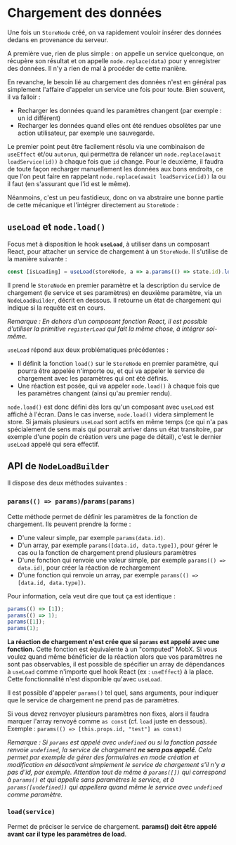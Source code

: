 # Chargement des données

Une fois un `StoreNode` créé, on va rapidement vouloir insérer des données dedans en provenance du serveur.

A première vue, rien de plus simple : on appelle un service quelconque, on récupère son résultat et on appelle `node.replace(data)` pour y enregistrer des données. Il n'y a rien de mal à procéder de cette manière.

En revanche, le besoin lié au chargement des données n'est en général pas simplement l'affaire d'appeler un service une fois pour toute. Bien souvent, il va falloir :

-   Recharger les données quand les paramètres changent (par exemple : un id différent)
-   Recharger les données quand elles ont été rendues obsolètes par une action utilisateur, par exemple une sauvegarde.

Le premier point peut être facilement résolu via une combinaison de `useEffect` et/ou `autorun`, qui permettra de relancer un `node.replace(await loadService(id))` à chaque fois que `id` change. Pour le deuxième, il faudra de toute façon recharger manuellement les données aux bons endroits, ce que l'on peut faire en rappelant `node.replace(await loadService(id))` la ou il faut (en s'assurant que l'id est le même).

Néanmoins, c'est un peu fastidieux, donc on va abstraire une bonne partie de cette mécanique et l'intégrer directement au `StoreNode` :

## `useLoad` et `node.load()`

Focus met à disposition le hook **`useLoad`**, à utiliser dans un composant React, pour attacher un service de chargement à un `StoreNode`. Il s'utilise de la manière suivante :

```ts
const [isLoading] = useLoad(storeNode, a => a.params(() => state.id).load(loadService));
```

Il prend le `StoreNode` en premier paramètre et la description du service de chargement (le service et ses paramètres) en deuxième paramètre, via un `NodeLoadBuilder`, décrit en dessous. Il retourne un état de chargement qui indique si la requête est en cours.

_Remarque : En dehors d'un composant fonction React, il est possible d'utiliser la primitive `registerLoad` qui fait la même chose, à intégrer soi-même._

`useLoad` répond aux deux problématiques précédentes :

-   Il définit la fonction `load()` sur le `StoreNode` en premier paramètre, qui pourra être appelée n'importe ou, et qui va appeler le service de chargement avec les paramètres qui ont été définis.
-   Une réaction est posée, qui va appeler `node.load()` à chaque fois que les paramètres changent (ainsi qu'au premier rendu).

`node.load()` est donc défini dès lors qu'un composant avec `useLoad` est affiché à l'écran. Dans le cas inverse, `node.load()` videra simplement le store. Si jamais plusieurs `useLoad` sont actifs en même temps (ce qui n'a pas spécialement de sens mais qui pourrait arriver dans un état transitoire, par exemple d'une popin de création vers une page de détail), c'est le dernier `useLoad` appelé qui sera effectif.

## API de `NodeLoadBuilder`

Il dispose des deux méthodes suivantes :

### `params(() => params)`/`params(params)`

Cette méthode permet de définir les paramètres de la fonction de chargement. Ils peuvent prendre la forme :

-   D'une valeur simple, par exemple `params(data.id)`.
-   D'un array, par exemple `params([data.id, data.type])`, pour gérer le cas ou la fonction de chargement prend plusieurs paramètres
-   D'une fonction qui renvoie une valeur simple, par exemple `params(() => data.id)`, pour créer la réaction de rechargement
-   D'une fonction qui renvoie un array, par exemple `params(() => [data.id, data.type])`.

Pour information, cela veut dire que tout ça est identique :

```ts
params(() => [1]);
params(() => 1);
params([1]);
params(1);
```

**La réaction de chargement n'est crée que si `params` est appelé avec une fonction.** Cette fonction est équivalente à un "computed" MobX. Si vous voulez quand même bénéficier de la réaction alors que vos paramètres ne sont pas observables, il est possible de spécifier un array de dépendances à `useLoad` comme n'importe quel hook React (ex : `useEffect`) à la place. Cette fonctionnalité n'est disponible qu'avec `useLoad`.

Il est possible d'appeler `params()` tel quel, sans arguments, pour indiquer que le service de chargement ne prend pas de paramètres.

Si vous devez renvoyer plusieurs paramètres non fixes, alors il faudra marquer l'array renvoyé comme `as const` (cf. `load` juste en dessous). Exemple : `params(() => [this.props.id, "test"] as const)`

_Remarque : Si `params` est appelé avec `undefined` ou si la fonction passée renvoie `undefined`, la service de chargement **ne sera pas appelé**. Cela permet par exemple de gérer des formulaires en mode création et modification en désactivant simplement le service de chargement s'il n'y a pas d'id, par exemple. Attention tout de même à `params([])` qui correspond à `params()` et qui appelle sans paramètres le service, et à `params([undefined])` qui appellera quand même le service avec `undefined` comme paramètre._

### `load(service)`

Permet de préciser le service de chargement. **params() doit être appelé avant car il type les paramètres de load**.
